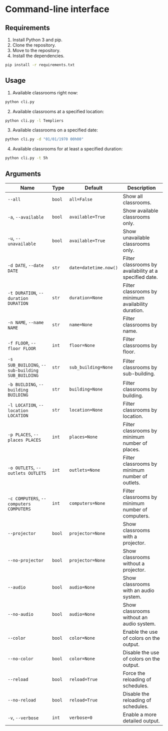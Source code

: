 # Command-line interface

## Requirements

1. Install Python 3 and pip.
2. Clone the repository.
3. Move to the repository.
4. Install the dependencies.
```bash
pip install -r requirements.txt
```

## Usage

1. Available classrooms right now:
```bash
python cli.py
```

2. Available classrooms at a specified location:
```bash
python cli.py -l Templiers
```

3. Available classrooms on a specified date:
```bash
python cli.py -d "01/01/1970 00h00"
```

4. Available classrooms for at least a specified duration:
```bash
python cli.py -t 5h
```

## Arguments

| Name                                             | Type   | Default               | Description                                            |
|--------------------------------------------------|--------|-----------------------|--------------------------------------------------------|
| `--all`                                          | `bool` | `all=False`           | Show all classrooms.                                   |
| `-a`, `--available`                              | `bool` | `available=True`      | Show available classrooms only.                        |
| `-u`, `--unavailable`                            | `bool` | `available=True`      | Show unavailable classrooms only.                      |
| `-d DATE`, `--date DATE`                         | `str`  | `date=datetime.now()` | Filter classrooms by availability at a specified date. |
| `-t DURATION`, `--duration DURATION`             | `str`  | `duration=None`       | Filter classrooms by minimum availability duration.    |
| `-n NAME`, `--name NAME`                         | `str`  | `name=None`           | Filter classrooms by name.                             |
| `-f FLOOR`, `--floor FLOOR`                      | `int`  | `floor=None`          | Filter classrooms by floor.                            |
| `-s SUB_BUILDING`, `--sub-building SUB_BUILDING` | `str`  | `sub_building=None`   | Filter classrooms by sub-building.                     |
| `-b BUILDING`, `--building BUILDING`             | `str`  | `building=None`       | Filter classrooms by building.                         |
| `-l LOCATION`, `--location LOCATION`             | `str`  | `location=None`       | Filter classrooms by location.                         |
| `-p PLACES`, `--places PLACES`                   | `int`  | `places=None`         | Filter classrooms by minimum number of places.         |
| `-o OUTLETS`, `--outlets OUTLETS`                | `int`  | `outlets=None`        | Filter classrooms by minimum number of outlets.        |
| `-c COMPUTERS`, `--computers COMPUTERS`          | `int`  | `computers=None`      | Filter classrooms by minimum number of computers.      |
| `--projector`                                    | `bool` | `projector=None`      | Show classrooms with a projector.                      |
| `--no-projector`                                 | `bool` | `projector=None`      | Show classrooms without a projector.                   |
| `--audio`                                        | `bool` | `audio=None`          | Show classrooms with an audio system.                  |
| `--no-audio`                                     | `bool` | `audio=None`          | Show classrooms without an audio system.               |
| `--color`                                        | `bool` | `color=None`          | Enable the use of colors on the output.                |
| `--no-color`                                     | `bool` | `color=None`          | Disable the use of colors on the output.               |
| `--reload`                                       | `bool` | `reload=True`         | Force the reloading of schedules.                      |
| `--no-reload`                                    | `bool` | `reload=True`         | Disable the reloading of schedules.                    |
| `-v`, `--verbose`                                | `int`  | `verbose=0`           | Enable a more detailed output.                         |
